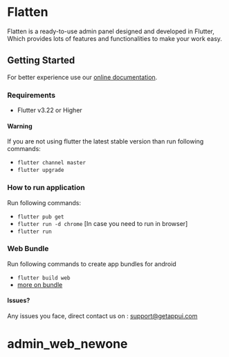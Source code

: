 # Flatten

Flatten is a ready-to-use admin panel designed and developed in Flutter, Which provides lots of features and
functionalities to make your work easy.

## Getting Started

For better experience use our [online documentation](https://getappui.com/flatten/index.html).

### Requirements

- Flutter v3.22 or Higher

#### Warning

If you are not using flutter the latest stable version than run following commands:

* `flutter channel master`
* `flutter upgrade`

### How to run application

Run following commands:

* `flutter pub get`
* `flutter run -d chrome` \[In case you need to run in browser]
* `flutter run` 

### Web Bundle

Run following commands to create app bundles for android

* `flutter build web`
* [more on bundle](https://docs.flutter.dev/platform-integration/web/building)

#### Issues?

Any issues you face, direct contact us on : [support@getappui.com](mailto:support@getappui.com)
# admin_web_newone
